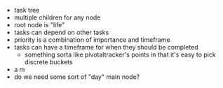 - task tree
- multiple children for any node
- root node is "life"
- tasks can depend on other tasks
- priority is a combination of importance and timeframe
- tasks can have a timeframe for when they should be completed
    - something sorta like pivotaltracker's points in that it's easy to pick discrete buckets
- a m
- do we need some sort of "day" main node?
